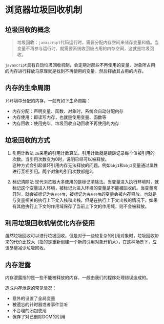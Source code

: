 # 浏览器垃圾回收机制
## 垃圾回收的概念
> 垃圾回收：`javascript`代码运行时，需要分配内存空间来储存变量和值。当变量不再参与运行时，就需要系统收回被占用的内存空间，这就是垃圾回收。

`javascript`具有自动垃圾回收机制，会定期对那些不再使用的变量、对象所占用的内存进行释放马原理就是找到不再使用的变量，然后释放其占用的内存。

## 内存的生命周期
`JS`环境中分配的内存，一般有如下生命周期：
- 内存分配：声明变量、函数、对象时，系统会自动分配内存
- 内存使用：即读写内存，也就是使用变量、函数等
- 内存回收：使用完毕，垃圾回收自动回收不再使用的内存

## 垃圾回收的方式
1. 引用计数法
`IE`采用的引用计数算法。引用计数就是跟踪记录每个值被引用的次数。当引用次数变为0时，说明已经可以被释放。  
这种方式会引起循环引用内存无法释放的问题。例如`obj1`和`obj2`变量通过属性进行互相引用。两个对象的引用次数都是2。

2. 标记清除法
现代浏览器大多使用的是标记清除法。当变量进入执行环境时，就标记这个变量进入环境，被标记为进入环境的变量是不能被回收的。当变量离开时，就会被标记为`离开环境`，被标记为`离开环境`的变量会被内存释放。也就是与变量相关的执行上下文入栈和出栈，但是在执行上下文出栈的情况下，如果有其他执行上下文的作用域保存了当前上下文的作用域，则不会被释放。

## 利用垃圾回收机制优化内存使用
虽然垃圾回收可以进行垃圾回收，但是对于一些较复杂的引用对象时，垃圾回收带来的代价比较大（指的是重新创建一个新的引用对象开销大），在这种场景下，应该尽量减少垃圾回收。

## 内存泄露
内存泄露指的是一些不能被释放的内存，一般由我们的程序处理错误造成的。

造成内存泄露的常见情况：
- 意外的设置了全局变量
- 被遗忘的计时器或者事件监听
- 不合理的闭包使用
- 保存了对已删除DOM的引用